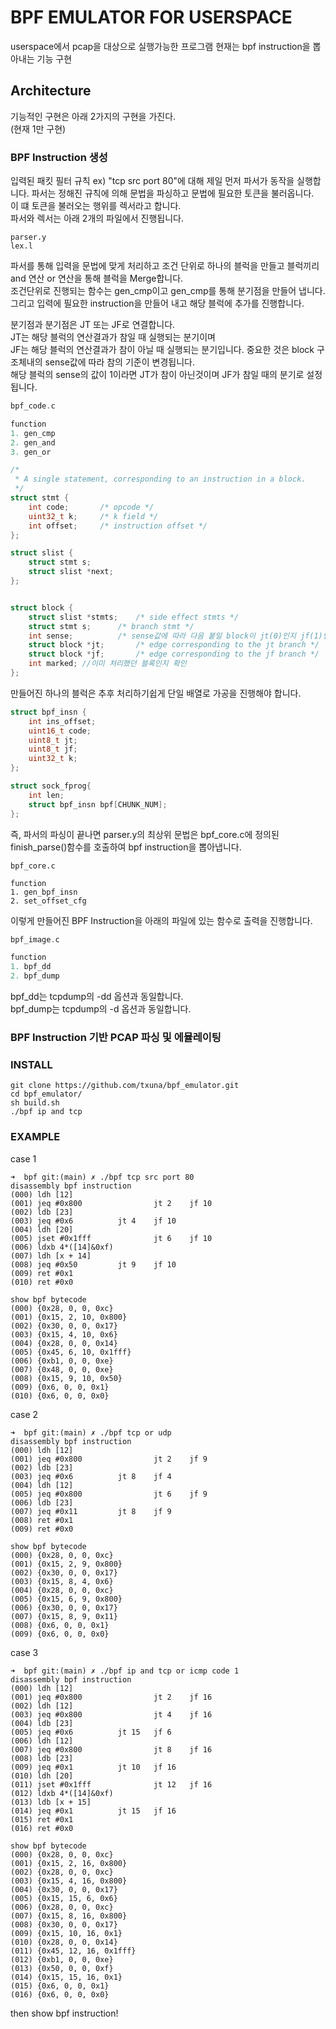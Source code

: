 # BPF EMULATOR FOR USERSPACE  
userspace에서 pcap을 대상으로 실행가능한 프로그램 
현재는 bpf instruction을 뽑아내는 기능 구현

## Architecture
기능적인 구현은 아래 2가지의 구현을 가진다.  
(현재 1만 구현)  
### BPF Instruction 생성   
입력된 패킷 필터 규칙 ex) "tcp src port 80"에 대해 제일 먼저 파서가 동작을 실행합니다.
파서는 정해진 규칙에 의해 문법을 파싱하고 문법에 필요한 토큰을 불러옵니다.  
이 떄 토큰을 불러오는 행위를 렉서라고 합니다.   
파서와 렉서는 아래 2개의 파일에서 진행됩니다.  
```
parser.y
lex.l  
```

파서를 통해 입력을 문법에 맞게 처리하고 조건 단위로 하나의 블럭을 만들고 블럭끼리 and 연산 or 연산을 통해 블럭을 Merge합니다.    
조건단위로 진행되는 함수는 gen_cmp이고 gen_cmp를 통해 분기점을 만들어 냅니다.   
그리고 입력에 필요한 instruction을 만들어 내고 해당 블럭에 추가를 진행합니다.   

분기점과 분기점은 JT 또는 JF로 연결합니다.   
JT는 해당 블럭의 연산결과가 참일 때 실행되는 분기이며  
JF는 해당 블럭의 연산결과가 참이 아닐 때 실행되는 분기입니다. 
중요한 것은 block 구조체내의 sense값에 따라 참의 기준이 변경됩니다.   
해당 블럭의 sense의 값이 1이라면 JT가 참이 아닌것이며 JF가 참일 때의 분기로 설정됩니다. 
```C
bpf_code.c 

function
1. gen_cmp 
2. gen_and 
3. gen_or 

/*
 * A single statement, corresponding to an instruction in a block.
 */
struct stmt {
	int code;		/* opcode */
	uint32_t k;		/* k field */
	int offset;		/* instruction offset */
};

struct slist {
	struct stmt s;
	struct slist *next;
};


struct block {
	struct slist *stmts;	/* side effect stmts */
	struct stmt s;		/* branch stmt */
	int sense;			/* sense값에 따라 다음 붙일 block이 jt(0)인지 jf(1)인지 정해짐*/
	struct block *jt;		/* edge corresponding to the jt branch */
	struct block *jf;		/* edge corresponding to the jf branch */
	int marked;	//이미 처리했던 블록인지 확인
};
```

만들어진 하나의 블럭은 추후 처리하기쉽게 단일 배열로 가공을 진행해야 합니다.  
```C
struct bpf_insn {
	int ins_offset;
	uint16_t code;
	uint8_t	jt;
	uint8_t	jf;
	uint32_t k;
};

struct sock_fprog{
    int len; 
	struct bpf_insn bpf[CHUNK_NUM];
};
```

즉, 파서의 파싱이 끝나면 parser.y의 최상위 문법은 bpf_core.c에 정의된 finish_parse()함수를 호출하여 bpf instruction을 뽑아냅니다. 

``` 
bpf_core.c 

function 
1. gen_bpf_insn
2. set_offset_cfg
```

이렇게 만들어진 BPF Instruction을 아래의 파일에 있는 함수로 출력을 진행합니다. 
```C
bpf_image.c

function
1. bpf_dd 
2. bpf_dump
```

bpf_dd는 tcpdump의 -dd 옵션과 동일합니다.  
bpf_dump는 tcpdump의 -d 옵션과 동일합니다.  


### BPF Instruction 기반 PCAP 파싱 및 에뮬레이팅  

### INSTALL 
```shell
git clone https://github.com/txuna/bpf_emulator.git
cd bpf_emulator/ 
sh build.sh 
./bpf ip and tcp 
```

### EXAMPLE 

case 1
```shell
➜  bpf git:(main) ✗ ./bpf tcp src port 80
disassembly bpf instruction
(000) ldh [12]
(001) jeq #0x800                jt 2    jf 10
(002) ldb [23]
(003) jeq #0x6          jt 4    jf 10
(004) ldh [20]
(005) jset #0x1fff              jt 6    jf 10
(006) ldxb 4*([14]&0xf)
(007) ldh [x + 14]
(008) jeq #0x50         jt 9    jf 10
(009) ret #0x1
(010) ret #0x0

show bpf bytecode
(000) {0x28, 0, 0, 0xc}
(001) {0x15, 2, 10, 0x800}
(002) {0x30, 0, 0, 0x17}
(003) {0x15, 4, 10, 0x6}
(004) {0x28, 0, 0, 0x14}
(005) {0x45, 6, 10, 0x1fff}
(006) {0xb1, 0, 0, 0xe}
(007) {0x48, 0, 0, 0xe}
(008) {0x15, 9, 10, 0x50}
(009) {0x6, 0, 0, 0x1}
(010) {0x6, 0, 0, 0x0}
```

case 2  
```shell
➜  bpf git:(main) ✗ ./bpf tcp or udp
disassembly bpf instruction
(000) ldh [12]
(001) jeq #0x800                jt 2    jf 9
(002) ldb [23]
(003) jeq #0x6          jt 8    jf 4
(004) ldh [12]
(005) jeq #0x800                jt 6    jf 9
(006) ldb [23]
(007) jeq #0x11         jt 8    jf 9
(008) ret #0x1
(009) ret #0x0

show bpf bytecode
(000) {0x28, 0, 0, 0xc}
(001) {0x15, 2, 9, 0x800}
(002) {0x30, 0, 0, 0x17}
(003) {0x15, 8, 4, 0x6}
(004) {0x28, 0, 0, 0xc}
(005) {0x15, 6, 9, 0x800}
(006) {0x30, 0, 0, 0x17}
(007) {0x15, 8, 9, 0x11}
(008) {0x6, 0, 0, 0x1}
(009) {0x6, 0, 0, 0x0}
```

case 3
```shell
➜  bpf git:(main) ✗ ./bpf ip and tcp or icmp code 1
disassembly bpf instruction
(000) ldh [12]
(001) jeq #0x800                jt 2    jf 16
(002) ldh [12]
(003) jeq #0x800                jt 4    jf 16
(004) ldb [23]
(005) jeq #0x6          jt 15   jf 6
(006) ldh [12]
(007) jeq #0x800                jt 8    jf 16
(008) ldb [23]
(009) jeq #0x1          jt 10   jf 16
(010) ldh [20]
(011) jset #0x1fff              jt 12   jf 16
(012) ldxb 4*([14]&0xf)
(013) ldb [x + 15]
(014) jeq #0x1          jt 15   jf 16
(015) ret #0x1
(016) ret #0x0

show bpf bytecode
(000) {0x28, 0, 0, 0xc}
(001) {0x15, 2, 16, 0x800}
(002) {0x28, 0, 0, 0xc}
(003) {0x15, 4, 16, 0x800}
(004) {0x30, 0, 0, 0x17}
(005) {0x15, 15, 6, 0x6}
(006) {0x28, 0, 0, 0xc}
(007) {0x15, 8, 16, 0x800}
(008) {0x30, 0, 0, 0x17}
(009) {0x15, 10, 16, 0x1}
(010) {0x28, 0, 0, 0x14}
(011) {0x45, 12, 16, 0x1fff}
(012) {0xb1, 0, 0, 0xe}
(013) {0x50, 0, 0, 0xf}
(014) {0x15, 15, 16, 0x1}
(015) {0x6, 0, 0, 0x1}
(016) {0x6, 0, 0, 0x0}
```
then show bpf instruction!